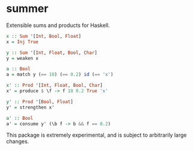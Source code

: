 # summer

Extensible sums and products for Haskell.

```haskell
x :: Sum '[Int, Bool, Float]
x = Inj True

y :: Sum '[Int, Float, Bool, Char]
y = weaken x

a :: Bool
a = match y (== 10) (== 0.2) id (== 'x')

x' :: Prod '[Int, Float, Bool, Char]
x' = produce $ \f -> f 10 0.2 True 'x'

y' :: Prod '[Bool, Float]
y' = strengthen x'

a' :: Bool
a' = consume y' (\b f -> b && f == 0.2)
```

This package is extremely experimental, and is subject to arbitrarily large changes.
